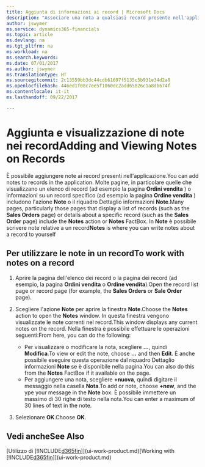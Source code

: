 ```yaml
---
title: Aggiunta di informazioni ai record | Microsoft Docs
description: "Associare una nota a qualsiasi record presente nell'applicazione. Ad esempio, se si dispone di informazioni aggiuntive relative a un ordine di vendita che non rientrano in nessuno dei campi dell'ordine di vendita, è possibile scrivere una nota."
author: jswymer
ms.service: dynamics365-financials
ms.topic: article
ms.devlang: na
ms.tgt_pltfrm: na
ms.workload: na
ms.search.keywords: 
ms.date: 07/01/2017
ms.author: jswymer
ms.translationtype: HT
ms.sourcegitcommit: 2c13559bb3dc44cdb61697f5135c5b931e34d2a8
ms.openlocfilehash: 446ed1f08c7ee5f1060dc2add65826c1a8db674f
ms.contentlocale: it-it
ms.lasthandoff: 09/22/2017

---
```

# <a name="adding-and-viewing-notes-on-records"></a><span data-ttu-id="928e2-104">Aggiunta e visualizzazione di note nei record</span><span class="sxs-lookup"><span data-stu-id="928e2-104">Adding and Viewing Notes on Records</span></span>
 <span data-ttu-id="928e2-105">È <!--OnPrem and your colleagues -->possibile aggiungere note ai record presenti nell'applicazione.</span><span class="sxs-lookup"><span data-stu-id="928e2-105">You <!--OnPrem and your colleagues -->can add notes to records in the application.</span></span> <span data-ttu-id="928e2-106">Molte pagine, in particolare quelle che visualizzano un elenco di record (ad esempio la pagina **Ordini vendita** ) o informazioni su un record specifico (ad esempio la pagina **Ordine vendita** ) includono l'azione **Note** o il riquadro Dettaglio informazioni **Note**.</span><span class="sxs-lookup"><span data-stu-id="928e2-106">Many pages, particularly those pages that display a list of records (such as the **Sales Orders** page) or details about a specific record (such as the **Sales Order** page) include the **Notes** action or **Notes** FactBox.</span></span> <span data-ttu-id="928e2-107">In **Note** è possibile scrivere note relative a un record<!--OnPrem or others, and where you can view notes to you from others. For example, a note could be a general comment or processing instruction to your colleague, who can then respond to your note using their own **Notes**. Or, your colleague can add a note that gives you extra information about a sales order that is not covered by the information on the sales order. These notes and correspondences will follow the record as it is processed in the company.--></span><span class="sxs-lookup"><span data-stu-id="928e2-107">**Notes** is where you can write notes about a record to yourself<!--OnPrem or others, and where you can view notes to you from others. For example, a note could be a general comment or processing instruction to your colleague, who can then respond to your note using their own **Notes**. Or, your colleague can add a note that gives you extra information about a sales order that is not covered by the information on the sales order. These notes and correspondences will follow the record as it is processed in the company.--></span></span>

<!--OnPrem
> [!NOTE]  
>  You can only select one recipient of the note.-->  
  
## <a name="to-work-with-notes-on-a-record"></a><span data-ttu-id="928e2-108">Per utilizzare le note in un record</span><span class="sxs-lookup"><span data-stu-id="928e2-108">To work with notes on a record</span></span> 
  
1.  <span data-ttu-id="928e2-109">Aprire la pagina dell'elenco dei record o la pagina dei record (ad esempio, la pagina **Ordini vendita** o **Ordine vendita**).</span><span class="sxs-lookup"><span data-stu-id="928e2-109">Open the record list page or record page (for example, the **Sales Orders** or **Sale Order** page).</span></span>  
  
    <!-- If **Notes** is not visible on the page, then you can customize the page to display the Notes FactBox. -->
  
2.  <span data-ttu-id="928e2-110">Scegliere l'azione **Note** per aprire la finestra **Note**.</span><span class="sxs-lookup"><span data-stu-id="928e2-110">Choose the **Notes** action to open the **Notes** window.</span></span> <span data-ttu-id="928e2-111">In questa finestra vengono visualizzate le note correnti nel record.</span><span class="sxs-lookup"><span data-stu-id="928e2-111">This window displays any current notes on the record.</span></span> <span data-ttu-id="928e2-112">Nella finestra è possibile effettuare le operazioni seguenti:</span><span class="sxs-lookup"><span data-stu-id="928e2-112">From here, you can do the following:</span></span>

    -   <span data-ttu-id="928e2-113">Per visualizzare o modificare la nota, scegliere **...**, quindi **Modifica**.</span><span class="sxs-lookup"><span data-stu-id="928e2-113">To view or edit the note, choose **...** and then **Edit**.</span></span> <span data-ttu-id="928e2-114">È anche possibile eseguire questa operazione dal riquadro Dettaglio informazioni **Note** se è disponibile nella pagina.</span><span class="sxs-lookup"><span data-stu-id="928e2-114">You can also do this from the **Notes** FactBox if it available on the page.</span></span>
    -   <span data-ttu-id="928e2-115">Per aggiungere una nota, scegliere **+nuova**, quindi digitare il messaggio nella casella **Nota**.</span><span class="sxs-lookup"><span data-stu-id="928e2-115">To add or note, choose **+new**, and the ype your message in the **Note** box.</span></span> <span data-ttu-id="928e2-116">È possibile immettere un massimo di 30 righe di testo nella nota.</span><span class="sxs-lookup"><span data-stu-id="928e2-116">You can enter a maximum of 30 lines of text in the note.</span></span> 
  
<!-- 5.  In the **To** field, enter a user ID (your own or someone else’s) to indicate who the note is for.  
  
6.  Select the **Notify** field if you want to send a notification to the user in the **To** field. 
  
     If **Notify** is selected, the note will be sent as a notification to the user's **My Notifications** on the Role Center.  -->
  
3.  <span data-ttu-id="928e2-117">Selezionare **OK**.</span><span class="sxs-lookup"><span data-stu-id="928e2-117">Choose **OK**.</span></span>  

## <a name="see-also"></a><span data-ttu-id="928e2-118">Vedi anche</span><span class="sxs-lookup"><span data-stu-id="928e2-118">See Also</span></span>
<span data-ttu-id="928e2-119">[Utilizzo di [!INCLUDE[d365fin](includes/d365fin_md.md)]](ui-work-product.md)</span><span class="sxs-lookup"><span data-stu-id="928e2-119">[Working with [!INCLUDE[d365fin](includes/d365fin_md.md)]](ui-work-product.md)</span></span>  
